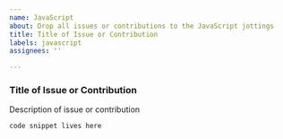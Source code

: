 ```yaml
---
name: JavaScript
about: Drop all issues or contributions to the JavaScript jottings
title: Title of Issue or Contribution
labels: javascript
assignees: ''

---
```


### Title of Issue or Contribution

Description of issue or contribution

`code snippet lives here`
